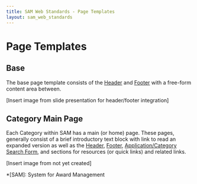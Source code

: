 ```yaml
---
title: SAM Web Standards - Page Templates
layout: sam_web_standards
---
```


# Page Templates

## Base

The base page template consists of the [Header]({{site.baseurl}}/sam_web_standards/components/#header) and [Footer]({{site.baseurl}}/sam_web_standards/components/#footer) with a free-form content area between.

[Insert image from slide presentation for header/footer integration]

## Category Main Page

Each Category within SAM has a main (or home) page. These pages, generally consist of a brief introductory text block with link to read an expanded version as well as the [Header]({{site.baseurl}}/sam_web_standards/components/#header), [Footer]({{site.baseurl}}/sam_web_standards/components/#footer), [Application/Category Search Form]({{site.baseurl}}/sam_web_standards/components/#form-templates), and sections for resources (or quick links) and related links.

[Insert image from not yet created]

*[SAM]: System for Award Management